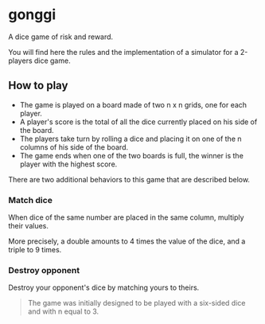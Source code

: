 # gonggi

A dice game of risk and reward.

You will find here the rules and the implementation of a simulator for a 2-players dice game.

## How to play

- The game is played on a board made of two n x n grids, one for each player.
- A player's score is the total of all the dice currently placed on his side of the board.
- The players take turn by rolling a dice and placing it on one of the n columns of his side of the board.
- The game ends when one of the two boards is full, the winner is the player with the highest score.

There are two additional behaviors to this game that are described below.

### Match dice

When dice of the same number are placed in the same column, multiply their values.

More precisely, a double amounts to 4 times the value of the dice, and a triple to 9 times.

### Destroy opponent

Destroy your opponent's dice by matching yours to theirs.

> The game was initially designed to be played with a six-sided dice and with n equal to 3.
